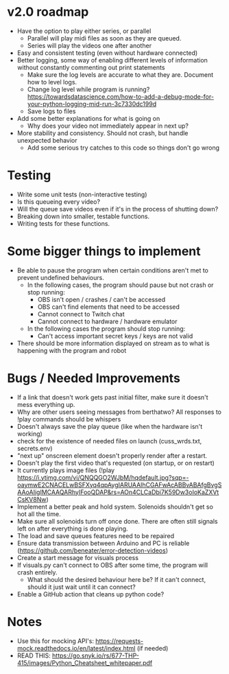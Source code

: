 # v2.0 roadmap

* Have the option to play either series, or parallel
  * Parallel will play midi files as soon as they are queued.
  * Series will play the videos one after another
* Easy and consistent testing (even without hardware connected)
* Better logging, some way of enabling different levels of information without constantly commenting out print statements
  * Make sure the log levels are accurate to what they are. Document how to level logs.
  * Change log level while program is running? https://towardsdatascience.com/how-to-add-a-debug-mode-for-your-python-logging-mid-run-3c7330dc199d
  * Save logs to files
* Add some better explanations for what is going on
  * Why does your video not immediately appear in next up?
* More stability and consistency. Should not crash, but handle unexpected behavior
  * Add some serious try catches to this code so things don't go wrong

# Testing

* Write some unit tests (non-interactive testing)
* Is this queueing every video?
* Will the queue save videos even if it's in the process of shutting down?
* Breaking down into smaller, testable functions.
* Writing tests for these functions.

# Some bigger things to implement

* Be able to pause the program when certain conditions aren't met to prevent undefined behaviours.
  * In the following cases, the program should pause but not crash or stop running:
    * OBS isn't open / crashes / can't be accessed
    * OBS can't find elements that need to be accessed
    * Cannot connect to Twitch chat
    * Cannot connect to hardware / hardware emulator
  * In the following cases the program should stop running:
    * Can't access important secret keys / keys are not valid
* There should be more information displayed on stream as to what is happening with the program and robot

# Bugs / Needed Improvements

* If a link that doesn't work gets past initial filter, make sure it doesn't mess everything up.
* Why are other users seeing messages from berthatwo? All responses to !play commands should be whispers
* Doesn't always save the play queue (like when the hardware isn't working)
* check for the existence of needed files on launch (cuss_wrds.txt, secrets.env)
* "next up" onscreen element doesn't properly render after a restart. 
* Doesn't play the first video that's requested (on startup, or on restart)
* It currently plays image files (!play https://i.ytimg.com/vi/QNQQGO2WJbM/hqdefault.jpg?sqp=-oaymwE2CNACELwBSFXyq4qpAygIARUAAIhCGAFwAcABBvABAfgBvgSAAoAIigIMCAAQARhyIFooQDAP&rs=AOn4CLCaDbi7K59Dw3oIoKaZXVtCsKV8Nw)
* Implement a better peak and hold system. Solenoids shouldn't get so hot all the time.
* Make sure all solenoids turn off once done. There are often still signals left on after everything is done playing.
* The load and save queues features need to be repaired
* Ensure data transmission between Arduino and PC is reliable (https://github.com/beneater/error-detection-videos)
* Create a start message for visuals process
* If visuals.py can't connect to OBS after some time, the program will crash entirely.
  * What should the desired behaviour here be? If it can't connect, should it just wait until it can connect?
* Enable a GitHub action that cleans up python code?

# Notes

* Use this for mocking API's: https://requests-mock.readthedocs.io/en/latest/index.html (if needed)
* READ THIS: https://go.snyk.io/rs/677-THP-415/images/Python_Cheatsheet_whitepaper.pdf
